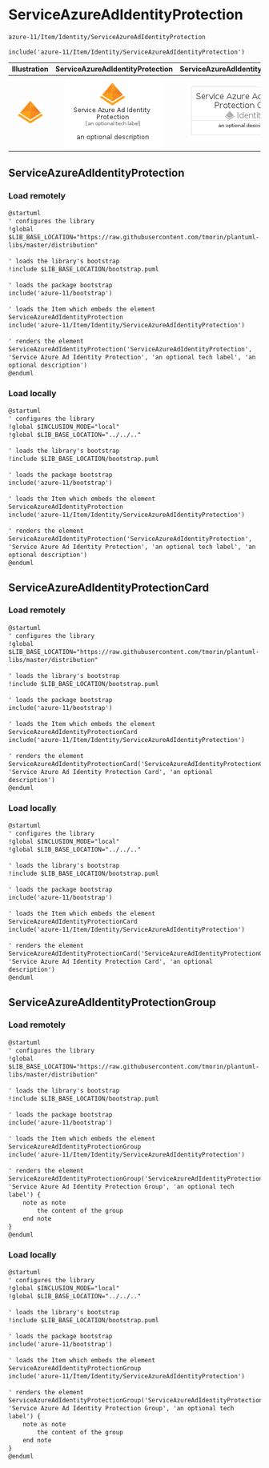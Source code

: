 # ServiceAzureAdIdentityProtection


```text
azure-11/Item/Identity/ServiceAzureAdIdentityProtection
```

```text
include('azure-11/Item/Identity/ServiceAzureAdIdentityProtection')
```



| Illustration | ServiceAzureAdIdentityProtection | ServiceAzureAdIdentityProtectionCard | ServiceAzureAdIdentityProtectionGroup |
| :---: | :---: | :---: | :---: |
| ![illustration for Illustration](../../../azure-11/Item/Identity/ServiceAzureAdIdentityProtection.png) | ![illustration for ServiceAzureAdIdentityProtection](../../../azure-11/Item/Identity/ServiceAzureAdIdentityProtection.Local.png) | ![illustration for ServiceAzureAdIdentityProtectionCard](../../../azure-11/Item/Identity/ServiceAzureAdIdentityProtectionCard.Local.png) | ![illustration for ServiceAzureAdIdentityProtectionGroup](../../../azure-11/Item/Identity/ServiceAzureAdIdentityProtectionGroup.Local.png) |




## ServiceAzureAdIdentityProtection

### Load remotely
```plantuml
@startuml
' configures the library
!global $LIB_BASE_LOCATION="https://raw.githubusercontent.com/tmorin/plantuml-libs/master/distribution"

' loads the library's bootstrap
!include $LIB_BASE_LOCATION/bootstrap.puml

' loads the package bootstrap
include('azure-11/bootstrap')

' loads the Item which embeds the element ServiceAzureAdIdentityProtection
include('azure-11/Item/Identity/ServiceAzureAdIdentityProtection')

' renders the element
ServiceAzureAdIdentityProtection('ServiceAzureAdIdentityProtection', 'Service Azure Ad Identity Protection', 'an optional tech label', 'an optional description')
@enduml
```

### Load locally
```plantuml
@startuml
' configures the library
!global $INCLUSION_MODE="local"
!global $LIB_BASE_LOCATION="../../.."

' loads the library's bootstrap
!include $LIB_BASE_LOCATION/bootstrap.puml

' loads the package bootstrap
include('azure-11/bootstrap')

' loads the Item which embeds the element ServiceAzureAdIdentityProtection
include('azure-11/Item/Identity/ServiceAzureAdIdentityProtection')

' renders the element
ServiceAzureAdIdentityProtection('ServiceAzureAdIdentityProtection', 'Service Azure Ad Identity Protection', 'an optional tech label', 'an optional description')
@enduml
```

## ServiceAzureAdIdentityProtectionCard

### Load remotely
```plantuml
@startuml
' configures the library
!global $LIB_BASE_LOCATION="https://raw.githubusercontent.com/tmorin/plantuml-libs/master/distribution"

' loads the library's bootstrap
!include $LIB_BASE_LOCATION/bootstrap.puml

' loads the package bootstrap
include('azure-11/bootstrap')

' loads the Item which embeds the element ServiceAzureAdIdentityProtectionCard
include('azure-11/Item/Identity/ServiceAzureAdIdentityProtection')

' renders the element
ServiceAzureAdIdentityProtectionCard('ServiceAzureAdIdentityProtectionCard', 'Service Azure Ad Identity Protection Card', 'an optional description')
@enduml
```

### Load locally
```plantuml
@startuml
' configures the library
!global $INCLUSION_MODE="local"
!global $LIB_BASE_LOCATION="../../.."

' loads the library's bootstrap
!include $LIB_BASE_LOCATION/bootstrap.puml

' loads the package bootstrap
include('azure-11/bootstrap')

' loads the Item which embeds the element ServiceAzureAdIdentityProtectionCard
include('azure-11/Item/Identity/ServiceAzureAdIdentityProtection')

' renders the element
ServiceAzureAdIdentityProtectionCard('ServiceAzureAdIdentityProtectionCard', 'Service Azure Ad Identity Protection Card', 'an optional description')
@enduml
```

## ServiceAzureAdIdentityProtectionGroup

### Load remotely
```plantuml
@startuml
' configures the library
!global $LIB_BASE_LOCATION="https://raw.githubusercontent.com/tmorin/plantuml-libs/master/distribution"

' loads the library's bootstrap
!include $LIB_BASE_LOCATION/bootstrap.puml

' loads the package bootstrap
include('azure-11/bootstrap')

' loads the Item which embeds the element ServiceAzureAdIdentityProtectionGroup
include('azure-11/Item/Identity/ServiceAzureAdIdentityProtection')

' renders the element
ServiceAzureAdIdentityProtectionGroup('ServiceAzureAdIdentityProtectionGroup', 'Service Azure Ad Identity Protection Group', 'an optional tech label') {
    note as note
        the content of the group
    end note
}
@enduml
```

### Load locally
```plantuml
@startuml
' configures the library
!global $INCLUSION_MODE="local"
!global $LIB_BASE_LOCATION="../../.."

' loads the library's bootstrap
!include $LIB_BASE_LOCATION/bootstrap.puml

' loads the package bootstrap
include('azure-11/bootstrap')

' loads the Item which embeds the element ServiceAzureAdIdentityProtectionGroup
include('azure-11/Item/Identity/ServiceAzureAdIdentityProtection')

' renders the element
ServiceAzureAdIdentityProtectionGroup('ServiceAzureAdIdentityProtectionGroup', 'Service Azure Ad Identity Protection Group', 'an optional tech label') {
    note as note
        the content of the group
    end note
}
@enduml
```

